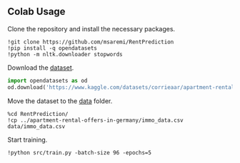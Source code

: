 ## Colab Usage

Clone the repository and install the necessary packages.

```shell
!git clone https://github.com/msaremi/RentPrediction
!pip install -q opendatasets
!python -m nltk.downloader stopwords
```

Download the [dataset](https://www.kaggle.com/datasets/corrieaar/apartment-rental-offers-in-germany/).

```python
import opendatasets as od
od.download('https://www.kaggle.com/datasets/corrieaar/apartment-rental-offers-in-germany/')
```
Move the dataset to the [data](data) folder.

```shell
%cd RentPrediction/
!cp ../apartment-rental-offers-in-germany/immo_data.csv data/immo_data.csv
```

Start training.

```shell
!python src/train.py -batch-size 96 -epochs=5
```

